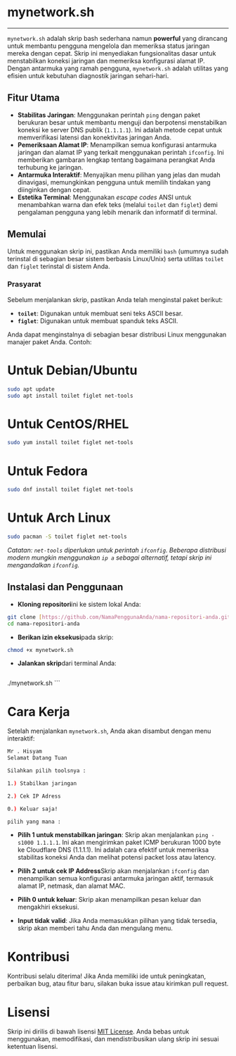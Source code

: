 # mynetwork.sh

---

`mynetwork.sh` adalah skrip bash sederhana namun **powerful** yang dirancang untuk membantu pengguna mengelola dan memeriksa status jaringan mereka dengan cepat. Skrip ini menyediakan fungsionalitas dasar untuk menstabilkan koneksi jaringan dan memeriksa konfigurasi alamat IP. Dengan antarmuka yang ramah pengguna, `mynetwork.sh` adalah utilitas yang efisien untuk kebutuhan diagnostik jaringan sehari-hari.

## Fitur Utama

-   **Stabilitas Jaringan**: Menggunakan perintah `ping` dengan paket berukuran besar untuk membantu menguji dan berpotensi menstabilkan koneksi ke server DNS publik (`1.1.1.1`). Ini adalah metode cepat untuk memverifikasi latensi dan konektivitas jaringan Anda.
-   **Pemeriksaan Alamat IP**: Menampilkan semua konfigurasi antarmuka jaringan dan alamat IP yang terkait menggunakan perintah `ifconfig`. Ini memberikan gambaran lengkap tentang bagaimana perangkat Anda terhubung ke jaringan.
-   **Antarmuka Interaktif**: Menyajikan menu pilihan yang jelas dan mudah dinavigasi, memungkinkan pengguna untuk memilih tindakan yang diinginkan dengan cepat.
-   **Estetika Terminal**: Menggunakan *escape codes* ANSI untuk menambahkan warna dan efek teks (melalui `toilet` dan `figlet`) demi pengalaman pengguna yang lebih menarik dan informatif di terminal.

## Memulai

Untuk menggunakan skrip ini, pastikan Anda memiliki `bash` (umumnya sudah terinstal di sebagian besar sistem berbasis Linux/Unix) serta utilitas `toilet` dan `figlet` terinstal di sistem Anda.

### Prasyarat

Sebelum menjalankan skrip, pastikan Anda telah menginstal paket berikut:

-   **`toilet`**: Digunakan untuk membuat seni teks ASCII besar.
-   **`figlet`**: Digunakan untuk membuat spanduk teks ASCII.

Anda dapat menginstalnya di sebagian besar distribusi Linux menggunakan manajer paket Anda. Contoh:

# Untuk Debian/Ubuntu

```bash
sudo apt update
sudo apt install toilet figlet net-tools
```

# Untuk CentOS/RHEL

```bash
sudo yum install toilet figlet net-tools
```

# Untuk Fedora

```bash
sudo dnf install toilet figlet net-tools
```

# Untuk Arch Linux

```bash
sudo pacman -S toilet figlet net-tools
```

<i>Catatan: `net-tools` diperlukan untuk perintah `ifconfig`. Beberapa distribusi modern mungkin menggunakan `ip a` sebagai alternatif, tetapi skrip ini mengandalkan `ifconfig`.</i>

## Instalasi dan Penggunaan

-   **Kloning repositori**ini ke sistem lokal Anda:

   ```bash
   git clone [https://github.com/NamaPenggunaAnda/nama-repositori-anda.git](https://github.com/NamaPenggunaAnda/nama-repositori-anda.git)
   cd nama-repositori-anda
   ```

-   **Berikan izin eksekusi**pada skrip:

   ```bash
   chmod +x mynetwork.sh
   ```

-   **Jalankan skrip**dari terminal Anda:

    ```bash
   ./mynetwork.sh
    ```

# Cara Kerja

  Setelah menjalankan `mynetwork.sh`, Anda akan disambut dengan menu interaktif:

  ```bash
  Mr . Hisyam
Selamat Datang Tuan

Silahkan pilih toolsnya :

1.) Stabilkan jaringan

2.) Cek IP Adress

0.) Keluar saja!

pilih yang mana :
  ```

-   **Pilih 1 untuk menstabilkan jaringan**: Skrip akan menjalankan `ping -s1000 1.1.1.1`. Ini akan mengirimkan paket ICMP berukuran 1000 byte ke Cloudflare DNS (1.1.1.1). Ini adalah cara efektif untuk memeriksa stabilitas koneksi Anda dan melihat potensi packet loss atau latency.
-   **Pilih 2 untuk cek IP Address**Skrip akan menjalankan `ifconfig` dan menampilkan semua konfigurasi antarmuka jaringan aktif, termasuk alamat IP, netmask, dan alamat MAC.

-   **Pilih 0 untuk keluar**: Skrip akan menampilkan pesan keluar dan mengakhiri eksekusi.

-   **Input tidak valid**: Jika Anda memasukkan pilihan yang tidak tersedia, skrip akan memberi tahu Anda dan mengulang menu.


# Kontribusi

Kontribusi selalu diterima! Jika Anda memiliki ide untuk peningkatan, perbaikan bug, atau fitur baru, silakan buka issue atau kirimkan pull request.

# Lisensi

Skrip ini dirilis di bawah lisensi <a href="https://github.com/Kavleri/Tools-sederhana-Hisyam/blob/main/LICENSE">MIT License</a>. Anda bebas untuk menggunakan, memodifikasi, dan mendistribusikan ulang skrip ini sesuai ketentuan lisensi.
